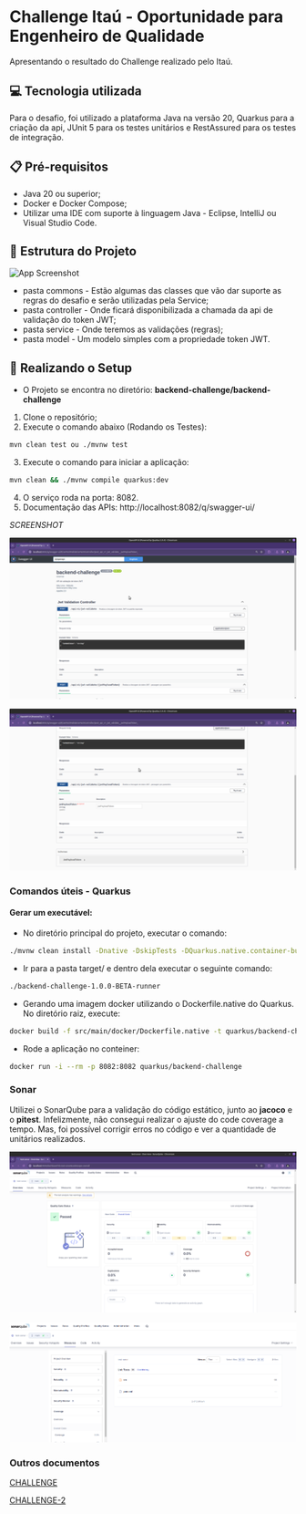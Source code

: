 
# Challenge Itaú - Oportunidade para Engenheiro de Qualidade

Apresentando o resultado do Challenge realizado pelo Itaú.

## 💻 Tecnologia utilizada

Para o desafio, foi utilizado a plataforma Java na versão 20, Quarkus para a criação da api, JUnit 5 para os testes unitários e RestAssured para os testes de integração.

## 📋 Pré-requisitos

- Java 20 ou superior;
- Docker e Docker Compose;
- Utilizar uma IDE com suporte à linguagem Java - Eclipse, IntelliJ ou Visual Studio Code.

## 🏢 Estrutura do Projeto

![App Screenshot](./documentations/images/estrutura-básica.png)

- pasta commons - Estão algumas das classes que vão dar suporte as regras do desafio e serão utilizadas pela Service;
- pasta controller - Onde ficará disponibilizada a chamada da api de validação do token JWT;
- pasta service - Onde teremos as validações (regras);
- pasta model - Um modelo simples com a propriedade token JWT.

## 🚀 Realizando o Setup

- O Projeto se encontra no diretório: **backend-challenge/backend-challenge**

1. Clone o repositório;
2. Execute o comando abaixo (Rodando os Testes):
```bash
mvn clean test ou ./mvnw test
```
3. Execute o comando para iniciar a aplicação:
```bash
mvn clean && ./mvnw compile quarkus:dev
```
4. O serviço roda na porta: 8082.
5. Documentação das APIs: http://localhost:8082/q/swagger-ui/

*SCREENSHOT*

![Swagger-01 Screenshot](./documentations/images/swagger-01.png)

![Swagger-01 Screenshot](./documentations/images/swagger-02.png)

### Comandos úteis - Quarkus

#### Gerar um executável:

- No diretório principal do projeto, executar o comando:
```bash
./mvnw clean install -Dnative -DskipTests -DQuarkus.native.container-build=true
```
- Ir para a pasta target/ e dentro dela executar o seguinte comando:
```bash
./backend-challenge-1.0.0-BETA-runner
```
- Gerando uma imagem docker utilizando o Dockerfile.native do Quarkus. No diretório raiz, execute:
```bash
docker build -f src/main/docker/Dockerfile.native -t quarkus/backend-challenge .
```
- Rode a aplicação no conteiner:
```bash
docker run -i --rm -p 8082:8082 quarkus/backend-challenge
```

### Sonar

Utilizei o SonarQube para a validação do código estático, junto ao **jacoco** e o **pitest**.
Infelizmente, não consegui realizar o ajuste do code coverage a tempo. Mas, foi possível
corrigir erros no código e ver a quantidade de unitários realizados.

![Sonar Screenshot](./documentations/images/sonar-screenshot.png)

![Sonar Unit Tests](./documentations/images/sonar-unit-tests.png)

### Outros documentos

[CHALLENGE](./documentations/CHALLENGE.md)

[CHALLENGE-2](./challenge-2/login_access.feature)
